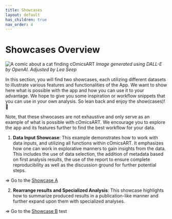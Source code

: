 ```yaml
---
title: Showcases
layout: default
has_children: true
nav_order: 4
---
```


# Showcases Overview

![A comic about a cat finding cOmicsART](/cOmicsArt/assets/images/cOmicsUnicorn.png)
*Image generated using DALL-E by OpenAI. Adjusted by Lea Seep*

In this section, you will find two showcases, each utilizing different datasets to illustrate various features and functionalities of the App.
We want to show here what is possible with the app and how you can use it to your advantage. We hope to give you some inspiration or workflow snippets that you can use in your own analysis.
So lean back and enjoy the show(cases)! 🍿

Note, that these shwocases are not exhaustive and only serve as an example of what is possible with cOmicsART. We encourage you to explore the app and its features further to find the best workflow for your data.

1.  **Data Input Showcase**: This example demonstrates how to work with data inputs, and utilizing all functions within cOmicsART. It emphasizes how one can work in explorative manners to gain insights from the data. This includes the use of data selection, the addition of metadata based on first analysis results, the use of the report to ensure complete reproducibility as well as the discussion ground for further potential steps.

=\> Go to the [Showcase A](showcases/showcase-a.md)

2.  **Rearrange results and Specialized Analysis**: This showcase highlights how to summarize produced results in a publication-like manner and further expand upon them with specialized analyses.

=\> Go to the [Showcase B](showcases/showcase-b.md)
test
